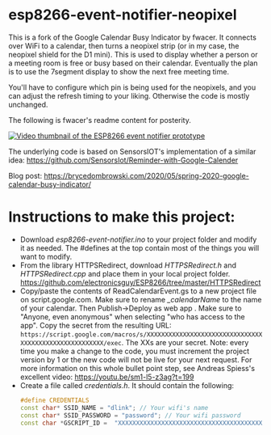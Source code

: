 # esp8266-event-notifier-neopixel
This is a fork of the Google Calendar Busy Indicator by fwacer. It connects over WiFi to a calendar, then turns a neopixel strip (or in my case, the neopixel shield for the D1 mini). This is used to display whether a person or a meeting room is free or busy based on their calendar. 
Eventually the plan is to use the 7segment display to show the next free meeting time.

You'll have to configure which pin is being used for the neopixels, and you can adjust the refresh timing to your liking.  Otherwise the code is mostly unchanged.

The following is fwacer's readme content for posterity.

[![Video thumbnail of the ESP8266 event notifier prototype](https://img.youtube.com/vi/q-8Iey-jSQw/0.jpg)](https://www.youtube.com/watch?v=q-8Iey-jSQw)

The underlying code is based on SensorsIOT's implementation of a similar idea: https://github.com/SensorsIot/Reminder-with-Google-Calender

Blog post: https://brycedombrowski.com/2020/05/spring-2020-google-calendar-busy-indicator/

# Instructions to make this project:
- Download _esp8266-event-notifier.ino_ to your project folder and modify it as needed. The #defines at the top contain most of the things you will want to modify.
- From the library HTTPSRedirect, download _HTTPSRedirect.h_ and _HTTPSRedirect.cpp_ and place them in your local project folder. https://github.com/electronicsguy/ESP8266/tree/master/HTTPSRedirect
- Copy/paste the contents of ReadCalendarEvent.gs to a new project file on script.google.com. Make sure to rename _\_calendarName_ to the name of your calendar. Then Publish->Deploy as web app . Make sure to "Anyone, even anonymous" when selecting "who has access to the app".  Copy the secret from the resulting URL: ```https://script.google.com/macros/s/XXXXXXXXXXXXXXXXXXXXXXXXXXXXXXXXXXXXXXXXXXXXXXXXXXXXXXX/exec```. The XXs are your secret. Note: every time you make a change to the code, you must increment the project version by 1 or the new code will not be live for your next request. For more information on this whole bullet point step, see Andreas Spiess's excellent video: https://youtu.be/sm1-l5-z3ag?t=199
- Create a file called _credentials.h_. It should contain the following:
  ```C++
  #define CREDENTIALS
  const char* SSID_NAME = "dlink"; // Your wifi's name
  const char* SSID_PASSWORD = "password"; // Your wifi password
  const char *GSCRIPT_ID =  "XXXXXXXXXXXXXXXXXXXXXXXXXXXXXXXXXXXXXXXXXXXXXXXXXXXXXXX"; //replace with your secret
  ```
